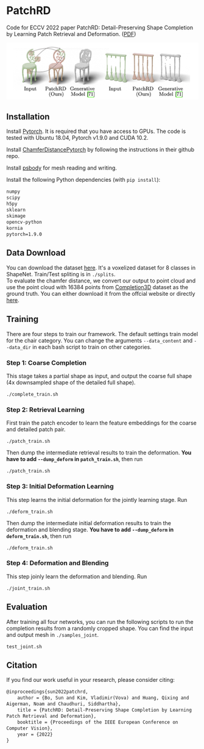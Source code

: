 # PatchRD
Code for ECCV 2022 paper PatchRD: Detail-Preserving Shape Completion by Learning Patch Retrieval and Deformation. ([PDF](https://arxiv.org/pdf/2207.11790.pdf))
<p align="center"> 
<img src="Teaser.png">
</p>

## Installation
Install [Pytorch](https://pytorch.org/get-started/locally/). It is required that you have access to GPUs. The code is tested with Ubuntu 18.04, Pytorch v1.9.0 and CUDA 10.2.

Install [ChamferDistancePytorch](https://github.com/ThibaultGROUEIX/ChamferDistancePytorch) by following the instructions in their github repo. 

Install [psbody](https://github.com/MPI-IS/mesh) for mesh reading and writing. 

Install the following Python dependencies (with `pip install`):

    numpy
    scipy
    h5py
    sklearn
    skimage
    opencv-python
    kornia
    pytorch=1.9.0

## Data Download
You can download the dataset [here](https://www.dropbox.com/s/phiw7kjw7d1dfu4/data.zip?dl=0). It's a voxelized dataset for 8 classes in ShapeNet. Train/Test spliting is in `./splits`.  
To evaluate the chamfer distance, we convert our output to point cloud and use the point cloud with 16384 points from [Completion3D](https://completion3d.stanford.edu/) dataset as the ground truth. You can either download it from the offcial website or directly [here](https://www.dropbox.com/s/e1g071m10xm7zug/completion3d.zip?dl=0).  

## Training 
There are four steps to train our framework. 
The default settings train model for the chair category. You can change the arguments `--data_content` and `--data_dir` in each bash script to train on other categories. 

### Step 1: Coarse Completion 
This stage takes a partial shape as input, and output the coarse full shape (4x downsampled shape of the detailed full shape). 
```
./complete_train.sh
```

### Step 2: Retrieval Learning 
First train the patch encoder to learn the feature embeddings for the coarse and detailed patch pair. 
```
./patch_train.sh
```
Then dump the intermediate retrieval results to train the deformation. **You have to add `--dump_deform` in `patch_train.sh`**, then run 

```
./patch_train.sh
```

### Step 3: Initial Deformation Learning 
This step learns the initial deformation for the jointly learning stage. Run

```
./deform_train.sh
```
Then dump the intermediate initial deformation results to train the deformation and blending stage. **You have to add `--dump_deform` in `deform_train.sh`**, then run 

```
./deform_train.sh
```

### Step 4: Deformation and Blending 
This step joinly learn the deformation and blending. Run 
```
./joint_train.sh 
```

## Evaluation 
After training all four networks, you can run the following scripts to run the completion results from a randomly cropped shape. You can find the input and output mesh in `./samples_joint`. 
```
test_joint.sh
```


## Citation 
If you find our work useful in your research, please consider citing:

    @inproceedings{sun2022patchrd,
        author = {Bo, Sun and Kim, Vladimir(Vova) and Huang, Qixing and Aigerman, Noam and Chaudhuri, Siddhartha},
        title = {PatchRD: Detail-Preserving Shape Completion by Learning Patch Retrieval and Deformation},
        booktitle = {Proceedings of the IEEE European Conference on Computer Vision},
        year = {2022}
    }
